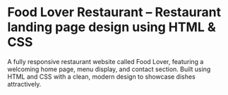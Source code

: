 # Food Lover Restaurant – Restaurant landing page design using HTML & CSS
A fully responsive restaurant website called Food Lover, featuring a welcoming home page, menu display, and contact section. 
Built using HTML and CSS with a clean, modern design to showcase dishes attractively.
